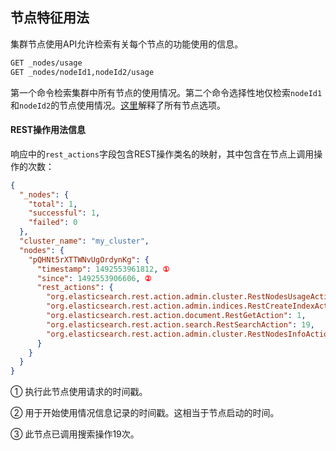 ## 节点特征用法
集群节点使用API​​允许检索有关每个节点的功能使用的信息。
```sh
GET _nodes/usage
GET _nodes/nodeId1,nodeId2/usage
```

第一个命令检索集群中所有节点的使用情况。第二个命令选择性地仅检索`nodeId1`和`nodeId2`的节点使用情况。[这里](../10-Cluster-APIs/README.md)解释了所有节点选项。

#### REST操作用法信息
响应中的`rest_actions`字段包含REST操作类名的映射，其中包含在节点上调用操作的次数：

```json
{
  "_nodes": {
    "total": 1,
    "successful": 1,
    "failed": 0
  },
  "cluster_name": "my_cluster",
  "nodes": {
    "pQHNt5rXTTWNvUgOrdynKg": {
      "timestamp": 1492553961812, ①
      "since": 1492553906606, ②
      "rest_actions": {
        "org.elasticsearch.rest.action.admin.cluster.RestNodesUsageAction": 1,
        "org.elasticsearch.rest.action.admin.indices.RestCreateIndexAction": 1,
        "org.elasticsearch.rest.action.document.RestGetAction": 1,
        "org.elasticsearch.rest.action.search.RestSearchAction": 19, 
        "org.elasticsearch.rest.action.admin.cluster.RestNodesInfoAction": 36
      }
    }
  }
}
```

① 执行此节点使用请求的时间戳。

② 用于开始使用情况信息记录的时间戳。这相当于节点启动的时间。

③ 此节点已调用搜索操作19次。
